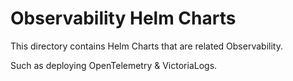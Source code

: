 # Observability Helm Charts
This directory contains Helm Charts that are related Observability.

Such as deploying OpenTelemetry & VictoriaLogs.
